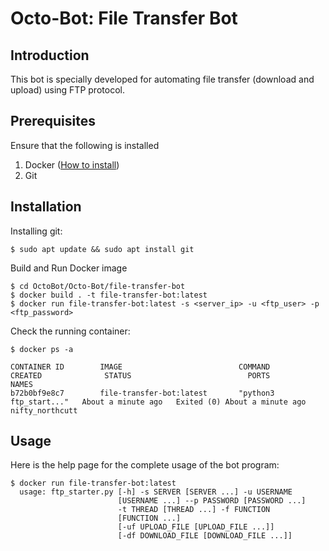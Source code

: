 # Octo-Bot: File Transfer Bot

## Introduction
This bot is specially developed for automating file transfer (download and upload) using FTP protocol.

## Prerequisites
Ensure that the following is installed
1. Docker ([How to install](https://docs.docker.com/install/ "https://docs.docker.com/install/"))
2. Git

## Installation
Installing git:
```console
$ sudo apt update && sudo apt install git
```

Build and Run Docker image
```console
$ cd OctoBot/Octo-Bot/file-transfer-bot
$ docker build . -t file-transfer-bot:latest
$ docker run file-transfer-bot:latest -s <server_ip> -u <ftp_user> -p <ftp_password>
```

Check the running container:

```console
$ docker ps -a

CONTAINER ID        IMAGE                          COMMAND                  CREATED              STATUS                          PORTS               NAMES
b72b0bf9e8c7        file-transfer-bot:latest       "python3 ftp_start..."   About a minute ago   Exited (0) About a minute ago                       nifty_northcutt
```


## Usage
Here is the help page for the complete usage of the bot program:
```console
$ docker run file-transfer-bot:latest
  usage: ftp_starter.py [-h] -s SERVER [SERVER ...] -u USERNAME
                        [USERNAME ...] --p PASSWORD [PASSWORD ...]
                        -t THREAD [THREAD ...] -f FUNCTION
                        [FUNCTION ...]
                        [-uf UPLOAD_FILE [UPLOAD_FILE ...]]
                        [-df DOWNLOAD_FILE [DOWNLOAD_FILE ...]]
```
